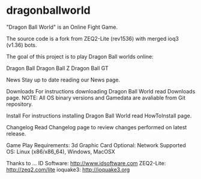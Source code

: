 dragonballworld
===============

"Dragon Ball World" is an Online Fight Game.

The source code is a fork from ZEQ2-Lite (rev1536) with merged ioq3 (v1.36) bots.

The goal of this project is to play Dragon Ball worlds online:

Dragon Ball
Dragon Ball Z
Dragon Ball GT

News
Stay up to date reading our News page.

Downloads
For instructions downloading Dragon Ball World read Downloads page.
NOTE: All OS binary versions and Gamedata are avaliable from Git repository.

Install
For instructions installing Dragon Ball World read HowToInstall page.

Changelog
Read Changelog page to review changes performed on latest release.

Game Play Requirements:
3d Graphic Card
Optional: Network
Supported OS: Linux (x86/x86_64), Windows, MacOSX

Thanks to ...
ID Software: http://www.idsoftware.com
ZEQ2-Lite: http://zeq2.com/lite
ioquake3: http://ioquake3.org
